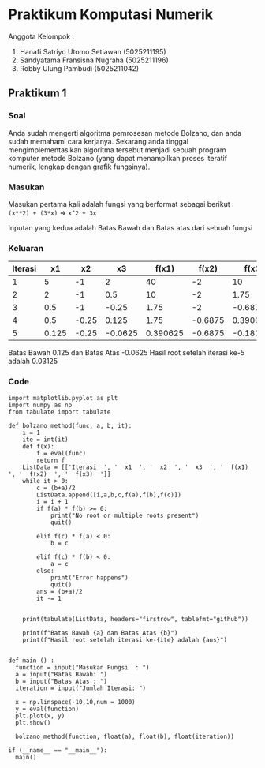 # Praktikum Komputasi Numerik

Anggota Kelompok :

1. Hanafi Satriyo Utomo Setiawan (5025211195)
2. Sandyatama Fransisna Nugraha (5025211196)
3. Robby Ulung Pambudi (5025211042)

## Praktikum 1

### Soal

Anda sudah mengerti algoritma pemrosesan metode Bolzano, dan anda sudah memahami cara kerjanya. Sekarang anda tinggal mengimplementasikan algoritma tersebut menjadi sebuah program komputer metode Bolzano (yang dapat menampilkan proses iteratif numerik, lengkap dengan grafik fungsinya).

### Masukan

Masukan pertama kali adalah fungsi yang berformat sebagai berikut :
`(x**2) + (3*x)` => `x^2 + 3x`

Inputan yang kedua adalah Batas Bawah dan Batas atas dari sebuah fungsi

### Keluaran

| Iterasi | x1    | x2    | x3      | f(x1)    | f(x2)   | f(x3)     |
| ------- | ----- | ----- | ------- | -------- | ------- | --------- |
| 1       | 5     | -1    | 2       | 40       | -2      | 10        |
| 2       | 2     | -1    | 0.5     | 10       | -2      | 1.75      |
| 3       | 0.5   | -1    | -0.25   | 1.75     | -2      | -0.6875   |
| 4       | 0.5   | -0.25 | 0.125   | 1.75     | -0.6875 | 0.390625  |
| 5       | 0.125 | -0.25 | -0.0625 | 0.390625 | -0.6875 | -0.183594 |

Batas Bawah 0.125 dan Batas Atas -0.0625
Hasil root setelah iterasi ke-5 adalah 0.03125

### Code

```
import matplotlib.pyplot as plt
import numpy as np
from tabulate import tabulate

def bolzano_method(func, a, b, it):
    i = 1
    ite = int(it)
    def f(x):
        f = eval(func)
        return f
    ListData = [['Iterasi  ', '  x1  ', '  x2  ', '  x3  ', '  f(x1)  ', '  f(x2)  ', '  f(x3)  ']]
    while it > 0:
        c = (b+a)/2
        ListData.append([i,a,b,c,f(a),f(b),f(c)])
        i = i + 1
        if f(a) * f(b) >= 0:
            print("No root or multiple roots present")
            quit()

        elif f(c) * f(a) < 0:
            b = c

        elif f(c) * f(b) < 0:
            a = c
        else:
            print("Error happens")
            quit()
        ans = (b+a)/2
        it -= 1


    print(tabulate(ListData, headers="firstrow", tablefmt="github"))

    print(f"Batas Bawah {a} dan Batas Atas {b}")
    print(f"Hasil root setelah iterasi ke-{ite} adalah {ans}")


def main () :
  function = input("Masukan Fungsi  : ")
  a = input("Batas Bawah: ")
  b = input("Batas Atas : ")
  iteration = input("Jumlah Iterasi: ")

  x = np.linspace(-10,10,num = 1000)
  y = eval(function)
  plt.plot(x, y)
  plt.show()

  bolzano_method(function, float(a), float(b), float(iteration))

if (__name__ == "__main__"):
  main()
```
